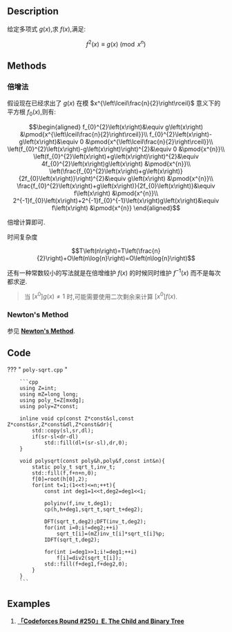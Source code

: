 ## Description

给定多项式 $g\left(x\right)$,求 $f\left(x\right)$,满足:

$$f^{2}\left(x\right)\equiv g\left(x\right) \pmod{x^{n}}$$

## Methods

### 倍增法

假设现在已经求出了 $g\left(x\right)$ 在模 $x^{\left\lceil\frac{n}{2}\right\rceil}$ 意义下的平方根 $f_{0}\left(x\right)$,则有:

$$\begin{aligned}
	f_{0}^{2}\left(x\right)&\equiv g\left(x\right) &\pmod{x^{\left\lceil\frac{n}{2}\right\rceil}}\\
	f_{0}^{2}\left(x\right)-g\left(x\right)&\equiv 0 &\pmod{x^{\left\lceil\frac{n}{2}\right\rceil}}\\
	\left(f_{0}^{2}\left(x\right)-g\left(x\right)\right)^{2}&\equiv 0 &\pmod{x^{n}}\\
	\left(f_{0}^{2}\left(x\right)+g\left(x\right)\right)^{2}&\equiv 4f_{0}^{2}\left(x\right)g\left(x\right) &\pmod{x^{n}}\\
	\left(\frac{f_{0}^{2}\left(x\right)+g\left(x\right)}{2f_{0}\left(x\right)}\right)^{2}&\equiv g\left(x\right) &\pmod{x^{n}}\\
	\frac{f_{0}^{2}\left(x\right)+g\left(x\right)}{2f_{0}\left(x\right)}&\equiv f\left(x\right) &\pmod{x^{n}}\\
	2^{-1}f_{0}\left(x\right)+2^{-1}f_{0}^{-1}\left(x\right)g\left(x\right)&\equiv f\left(x\right) &\pmod{x^{n}}
\end{aligned}$$

倍增计算即可.

时间复杂度

$$T\left(n\right)=T\left(\frac{n}{2}\right)+O\left(n\log{n}\right)=O\left(n\log{n}\right)$$

还有一种常数较小的写法就是在倍增维护 $f\left(x\right)$ 的时候同时维护 $f^{-1}\left(x\right)$ 而不是每次都求逆.

> 当 $\left[x^{0}\right]g\left(x\right)\neq 1$ 时,可能需要使用二次剩余来计算 $\left[x^{0}\right]f\left(x\right)$.

### Newton's Method

参见 [**Newton's Method**](../poly-newton/#sqrt).

## Code

??? " `poly-sqrt.cpp` "

		```cpp
		using Z=int;
		using mZ=long long;
		using poly_t=Z[mxdg];
		using poly=Z*const;

		inline void cp(const Z*const&sl,const Z*const&sr,Z*const&dl,Z*const&dr){
			std::copy(sl,sr,dl);
			if(sr-sl<dr-dl)
				std::fill(dl+(sr-sl),dr,0);
		}

		void polysqrt(const poly&h,poly&f,const int&n){
			static poly_t sqrt_t,inv_t;
			std::fill(f,f+n+n,0);
			f[0]=root(h[0],2);
			for(int t=1;(1<<t)<=n;++t){
				const int deg1=1<<t,deg2=deg1<<1;

				polyinv(f,inv_t,deg1);
				cp(h,h+deg1,sqrt_t,sqrt_t+deg2);

				DFT(sqrt_t,deg2);DFT(inv_t,deg2);
				for(int i=0;i!=deg2;++i)
					sqrt_t[i]=(mZ)inv_t[i]*sqrt_t[i]%p;
				IDFT(sqrt_t,deg2);

				for(int i=deg1>>1;i!=deg1;++i)
					f[i]=div2(sqrt_t[i]);
				std::fill(f+deg1,f+deg2,0);
			}
		}
		```

## Examples

1. [**「Codeforces Round #250」E. The Child and Binary Tree**](https://codeforces.com/contest/438/problem/E)

